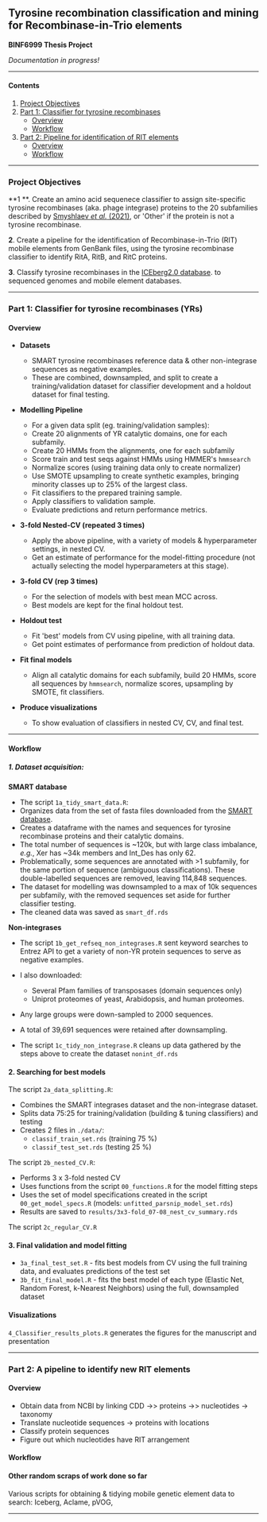 
## Tyrosine recombination classification and mining for Recombinase-in-Trio elements  

**BINF6999 Thesis Project**    

*Documentation in progress!*

--------------------------------------------------------------------

#### Contents
1. [Project Objectives](#obj)
2. [Part 1: Classifier for tyrosine recombinases](#p1)
   - [Overview](#p1o)
   - [Workflow](#p1w)
3. [Part 2: Pipeline for identification of RIT elements](#p2)
   - [Overview](#p2o)
   - [Workflow](#p2w)


----------------------------------------------------------------------

### Project Objectives <a name="obj"></a>
    
    
**1 **. Create an amino acid sequenece classifier to assign site-specific tyrosine recombinases (aka. phage integrase) proteins to the 20 subfamilies described by [Smyshlaev *et al.* (2021)](https://www.ncbi.nlm.nih.gov/pmc/articles/PMC8138268/), or 'Other' if the protein is not a tyrosine recombinase.


**2**. Create a pipeline for the identification of Recombinase-in-Trio (RIT) mobile elements from GenBank files, using the tyrosine recombinase classifier to identify RitA, RitB, and RitC proteins.


**3**. Classify tyrosine recombinases in the [ICEberg2.0 database](https://bioinfo-mml.sjtu.edu.cn/ICEberg2/index.php).
to sequenced genomes and mobile element databases. 


------------------------------------------------------------------------
 

### Part 1: Classifier for tyrosine recombinases (YRs)<a name="p1"></a>


#### Overview  <a name="p1o"></a>
  
- **Datasets**
  - SMART tyrosine recombinases reference data & other non-integrase sequences as negative examples.
  - These are combined, downsampled, and split to create a training/validation dataset for classifier development and a holdout dataset for final testing.
  
  
- **Modelling Pipeline**
   - For a given data split (eg. training/validation samples):
   - Create 20 alignments of YR catalytic domains, one for each subfamily.
   - Create 20 HMMs from the alignments, one for each subfamily
   - Score train and test seqs against HMMs using HMMER's `hmmsearch`
   - Normalize scores (using training data only to create normalizer)
   - Use SMOTE upsampling to create synthetic examples, bringing minority classes up to 25% of the largest class.
   - Fit classifiers to the prepared training sample.
   - Apply classifiers to validation sample. 
   - Evaluate predictions and return performance metrics.
     
- **3-fold Nested-CV (repeated 3 times)**
   - Apply the above pipeline, with a variety of models & hyperparameter settings, in nested CV.    
  -  Get an estimate of performance for the model-fitting procedure (not actually selecting the model hyperparameters at this stage).    
  
- **3-fold CV (rep 3 times)**    
  - For the selection of models with best mean MCC across.
  - Best models are kept for the final holdout test.
  
- **Holdout test**
  - Fit 'best' models from CV using pipeline, with all training data.
  - Get point estimates of performance from prediction of holdout data.

- **Fit final models** 
  - Align all catalytic domains for each subfamily, build 20 HMMs, score all sequences by `hmmsearch`, normalize scores, upsampling by SMOTE, fit classifiers.

- **Produce visualizations** 
  - To show evaluation of classifiers in nested CV, CV, and final test.
 

------------------------------------------------------------------------

#### Workflow  <a name="p1w"></a>


##### 1. Dataset acquisition:

**SMART database**

  - The script `1a_tidy_smart_data.R`:
  - Organizes data from the set of fasta files downloaded from the [SMART database](http://smart.embl-heidelberg.de/).  
  - Creates a dataframe with the names and sequences for tyrosine recombinase proteins and their catalytic domains. 
  - The total number of sequences is \~120k, but with large class imbalance, *e.g.*, Xer has \~34k members and Int_Des has only 62.    
  - Problematically, some sequences are annotated with \>1 subfamily, for the same portion of sequence (ambiguous classifications). These double-labelled sequences are removed, leaving 114,848 sequences.     
  - The dataset for modelling was downsampled to a max of 10k sequences per subfamily, with the removed sequences set aside for further classifier testing.   
  - The cleaned data was saved as `smart_df.rds`
  
**Non-integrases**

  - The script `1b_get_refseq_non_integrases.R` sent keyword searches to Entrez API to get a variety of non-YR protein sequences to serve as negative examples. 
  - I also downloaded:
      -   Several Pfam families of transposases (domain sequences only)    
      -   Uniprot proteomes of yeast, Arabidopsis, and human proteomes.    
  -   Any large groups were down-sampled to 2000 sequences.    
  -   A total of 39,691 sequences were retained after downsampling.    

  - The script `1c_tidy_non_integrase.R` cleans up data gathered by the steps above to create the dataset `nonint_df.rds`


#### 2. Searching for best models

The script `2a_data_splitting.R`:
  - Combines the SMART integrases dataset and the non-integrase dataset.
  - Splits data 75:25 for training/validation (building & tuning classifiers) and testing
  - Creates 2 files in `./data/`:
    - `classif_train_set.rds` (training 75 %)
    - `classif_test_set.rds` (testing 25 %)

The script `2b_nested_CV.R`:
  - Performs 3 x 3-fold nested CV 
  - Uses functions from the script `00_functions.R` for the model fitting steps
  - Uses the set of model specifications created in the script `00_get_model_specs.R` (models: `unfitted_parsnip_model_set.rds`)
  - Results are saved to `results/3x3-fold_07-08_nest_cv_summary.rds`

The script `2c_regular_CV.R`


#### 3. Final validation and model fitting

- `3a_final_test_set.R` - fits best models from CV using the full training data, and evaluates predictions of the test set
- `3b_fit_final_model.R` - fits the best model of each type (Elastic Net, Random Forest, k-Nearest Neighbors) using the full, downsampled dataset


#### Visualizations

`4_Classifier_results_plots.R` generates the figures for the manuscript and presentation

------------------------------------------------------------------------


### Part 2: A pipeline to identify new RIT elements  <a name="p2"></a>



#### Overview  <a name="p2o"></a>

- Obtain data from NCBI by linking CDD ->> proteins ->> nucleotides -> taxonomy
- Translate nucleotide sequences -> proteins with locations
- Classify protein sequences
- Figure out which nucleotides have RIT arrangement


#### Workflow  <a name="p2w"></a>



#### Other random scraps of work done so far

Various scripts for obtaining & tidying mobile genetic element data to search: Iceberg, Aclame, pVOG,

<!-- Other possible sources for MGE sequences.... PHAST (phaster), ISfinder, (others from Smyshlaev)? -->


-----------------------------------------------------------------------------
